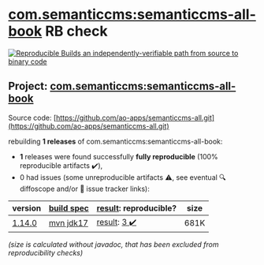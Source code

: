 [com.semanticcms:semanticcms-all-book](https://central.sonatype.com/artifact/com.semanticcms/semanticcms-all-book/versions) RB check
=======

[![Reproducible Builds](https://reproducible-builds.org/images/logos/rb.svg) an independently-verifiable path from source to binary code](https://reproducible-builds.org/)

## Project: [com.semanticcms:semanticcms-all-book](https://central.sonatype.com/artifact/com.semanticcms/semanticcms-all-book/versions)

Source code: [https://github.com/ao-apps/semanticcms-all.git](https://github.com/ao-apps/semanticcms-all.git)

rebuilding **1 releases** of com.semanticcms:semanticcms-all-book:
- **1** releases were found successfully **fully reproducible** (100% reproducible artifacts :heavy_check_mark:),
- 0 had issues (some unreproducible artifacts :warning:, see eventual :mag: diffoscope and/or :memo: issue tracker links):

| version | [build spec](/BUILDSPEC.md) | [result](https://reproducible-builds.org/docs/jvm/): reproducible? | size |
| -- | --------- | ------ | -- |
| [1.14.0](https://central.sonatype.com/artifact/com.semanticcms/semanticcms-all-book/1.14.0/pom) | [mvn jdk17](semanticcms-all-book-1.14.0.buildspec) | [result](semanticcms-all-book-1.14.0.buildinfo): [3 :heavy_check_mark: ](semanticcms-all-book-1.14.0.buildcompare) | 681K |

<i>(size is calculated without javadoc, that has been excluded from reproducibility checks)</i>
